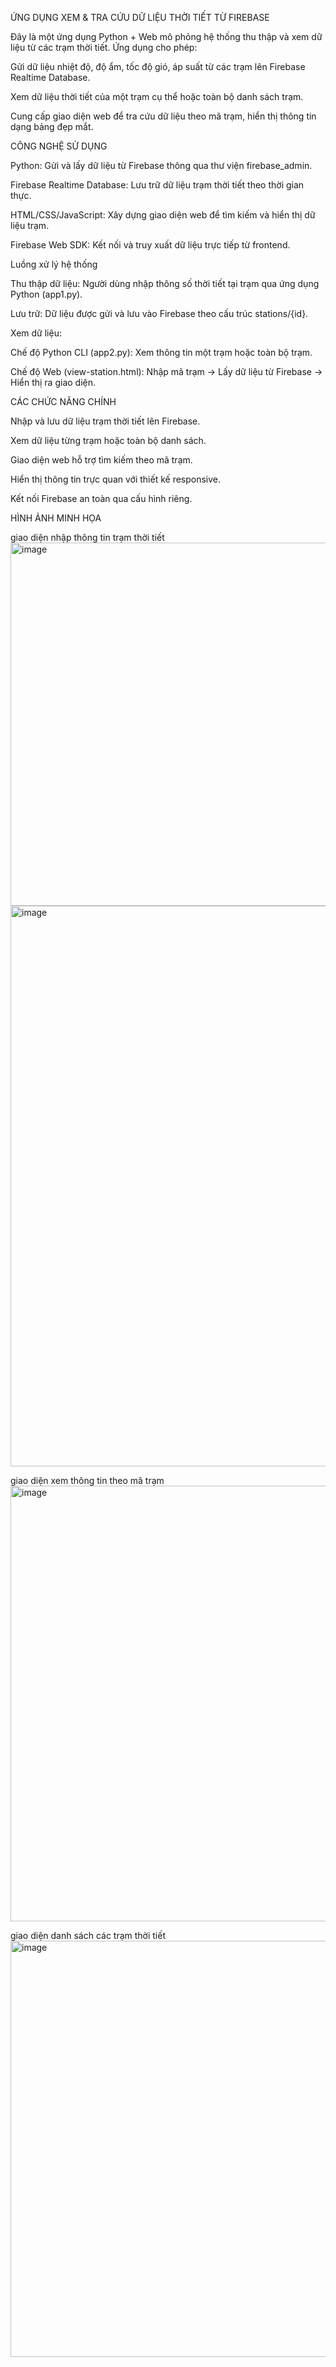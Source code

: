 ỨNG DỤNG XEM & TRA CỨU DỮ LIỆU THỜI TIẾT TỪ FIREBASE

Đây là một ứng dụng Python + Web mô phỏng hệ thống thu thập và xem dữ liệu từ các trạm thời tiết.
Ứng dụng cho phép:

Gửi dữ liệu nhiệt độ, độ ẩm, tốc độ gió, áp suất từ các trạm lên Firebase Realtime Database.

Xem dữ liệu thời tiết của một trạm cụ thể hoặc toàn bộ danh sách trạm.

Cung cấp giao diện web để tra cứu dữ liệu theo mã trạm, hiển thị thông tin dạng bảng đẹp mắt.

CÔNG NGHỆ SỬ DỤNG

Python: Gửi và lấy dữ liệu từ Firebase thông qua thư viện firebase_admin.

Firebase Realtime Database: Lưu trữ dữ liệu trạm thời tiết theo thời gian thực.

HTML/CSS/JavaScript: Xây dựng giao diện web để tìm kiếm và hiển thị dữ liệu trạm.

Firebase Web SDK: Kết nối và truy xuất dữ liệu trực tiếp từ frontend.

Luồng xử lý hệ thống

Thu thập dữ liệu: Người dùng nhập thông số thời tiết tại trạm qua ứng dụng Python (app1.py).

Lưu trữ: Dữ liệu được gửi và lưu vào Firebase theo cấu trúc stations/{id}.

Xem dữ liệu:

Chế độ Python CLI (app2.py): Xem thông tin một trạm hoặc toàn bộ trạm.

Chế độ Web (view-station.html): Nhập mã trạm → Lấy dữ liệu từ Firebase → Hiển thị ra giao diện.

CÁC CHỨC NĂNG CHÍNH

Nhập và lưu dữ liệu trạm thời tiết lên Firebase.

Xem dữ liệu từng trạm hoặc toàn bộ danh sách.

Giao diện web hỗ trợ tìm kiếm theo mã trạm.

Hiển thị thông tin trực quan với thiết kế responsive.

Kết nối Firebase an toàn qua cấu hình riêng.

HÌNH ẢNH MINH HỌA

giao diện nhập thông tin trạm thời tiết
<img width="997" height="581" alt="image" src="https://github.com/user-attachments/assets/4a38cad6-fbbf-467e-80c3-8d049282e33d" />
<img width="1565" height="897" alt="image" src="https://github.com/user-attachments/assets/b9b7eb26-d47a-4f76-870e-b7d3829dbf59" />

giao diện xem thông tin theo mã trạm
<img width="1174" height="697" alt="image" src="https://github.com/user-attachments/assets/6cd8e743-7ee3-4a54-a0f5-5433d767d63c" />

giao diện danh sách các trạm thời tiết
<img width="1024" height="666" alt="image" src="https://github.com/user-attachments/assets/3ce52931-6169-4b84-9e8d-f18c4e12b7fb" />

